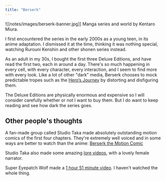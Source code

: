 ```yaml
---
title: "Berserk"
---
```

![[notes/images/berserk-banner.jpg]]
Manga series and world by Kentaro Miura.

I first encountered the series in the early 2000s as a young teen, in its anime adaptation. I dismissed it at the time, thinking it was nothing special, watching Rurouni Kenshin and other shonen series instead. 

As an adult in my 30s, I bought the first three Deluxe Editions, and have read the first two, each in around a day. There's so much happening in every cell, with every character, every interaction, and I seem to find more with every look. Like a lot of other "dark" media, Berserk chooses to mock predictable tropes such as the [Hero’s Journey](notes/Hero's%20Journey) by distorting and disfiguring them. 

The Deluxe Editions are physically enormous and expensive so I will consider carefully whether or not I want to buy them. But I do want to keep reading and see how dark the series goes.

## Other people's thoughts

A fan-made group called Studio Taka made absolutely outstanding motion comics of the first four chapters. They're extremely well voiced and in some ways are better to watch than the anime: [Berserk the Motion Comic](https://youtu.be/I5lLQza7Mew)

Studio Taka also made some amazing [lore videos](https://www.youtube.com/watch?v=Bwyc11QghLo), with a lovely female narrator.

Super Eyepatch Wolf made a [1 hour 51 minute video](https://www.youtube.com/watch?v=UBrUVqZ_pO8). I haven't watched the whole thing.